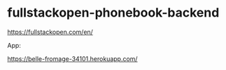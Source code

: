 # fullstackopen-phonebook-backend

https://fullstackopen.com/en/

App:

https://belle-fromage-34101.herokuapp.com/
